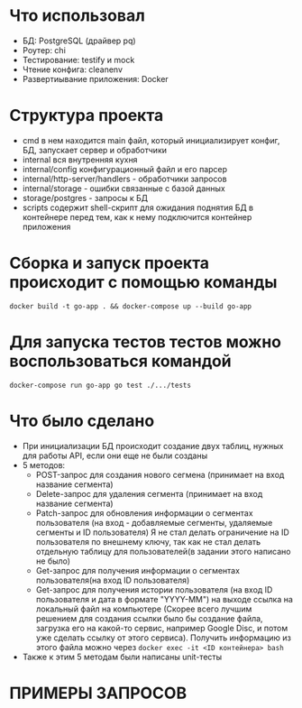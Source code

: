 # Что использовал
- БД: PostgreSQL (драйвер pq)
- Роутер: chi
- Тестирование: testify и mock
- Чтение конфига: cleanenv
- Развертиывание приложения: Docker
# Структура проекта
- cmd в нем находится main файл, который инициализирует конфиг, БД, запускает сервер и обработчики
- internal вся внутренняя кухня
- internal/config конфигурационный файл и его парсер
- internal/http-server/handlers - обработчики запросов
- internal/storage - ошибки связанные с базой данных
- storage/postgres - запросы к БД
- scripts содержит shell-скрипт для ожидания поднятия БД в контейнере перед тем, как к нему подключится контейнер приложения
# Сборка и запуск проекта происходит с помощью команды   
`docker build -t go-app . && docker-compose up --build go-app`
# Для запуска тестов тестов можно воспользоваться командой   
 `docker-compose run go-app go test ./.../tests`
# Что было сделано
- При инициализации БД происходит создание двух таблиц, нужных для работы API, если они еще не были созданы
- 5 методов:
   - POST-запрос для создания нового сегмена (принимает на вход название сегмента)
   - Delete-запрос для удаления сегмента (принимает на вход название сегмента)
   - Patch-запрос для обновления информации о сегментах пользователя (на вход - добавляемые сегменты, удаляемые сегменты и ID пользователя) Я не стал делать ограничение на ID пользователя по внешнему ключу, так как не стал делать отдельную таблицу для пользователей(в задании этого написано не было)
   - Get-запрос для получения информации о сегментах пользователя(на вход ID пользователя)
   - Get-запрос для получения истории пользователя (на вход ID пользователя и дата в формате "YYYY-MM") на выходе ссылка на локальный файл на компьютере (Скорее всего лучшим решением для создания ссылки было бы создание файла, загрузка его на какой-то сервис, например Google Disc, и потом уже сделать ссылку от этого сервиса). Получить информацию из этого файла можно через
  `docker exec -it <ID контейнера> bash`
- Также к этим 5 методам были написаны unit-тесты
# ПРИМЕРЫ ЗАПРОСОВ
